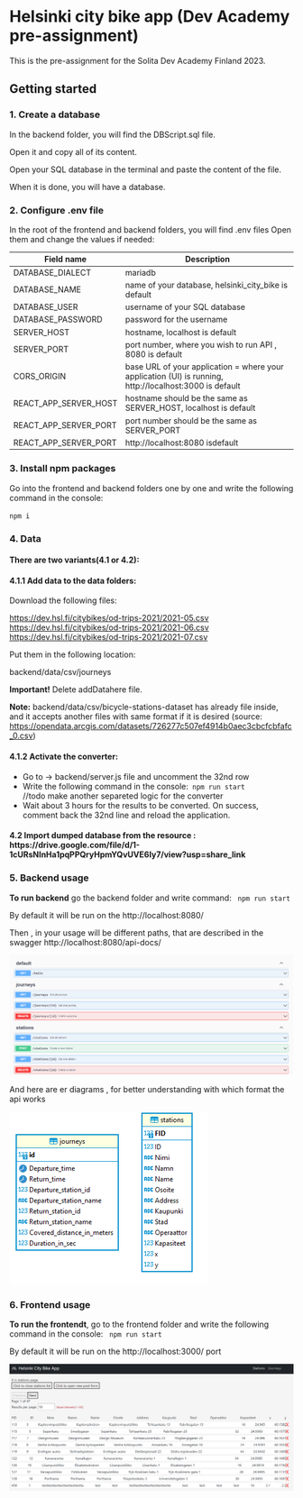 # Helsinki city bike app (Dev Academy pre-assignment)

This is the pre-assignment for the Solita Dev Academy Finland 2023.

## Getting started

<h3>1. Create a database</h3>

In the backend folder, you will find the DBScript.sql file.   

Open it and copy all of its content. 

Open your SQL database in the terminal and paste the content of the file. 

When it is done, you will have a database.

<h3>2. Configure .env file</h3>

In the root of the frontend and backend folders, you will find .env files
Open them and change the values if needed:

| Field name            | Description                                                                                                             |
|-----------------------|-------------------------------------------------------------------------------------------------------------------------|
| DATABASE_DIALECT      | mariadb                                                                                                                 |
| DATABASE_NAME         | name of your database, helsinki_city_bike is default                                                                    |
| DATABASE_USER         | username of your SQL database                                                                                           |
| DATABASE_PASSWORD     | password for the username                                                                                               |
| SERVER_HOST           | hostname, localhost is default                                                                                          |
| SERVER_PORT           | port number, where you wish to run API , 8080 is default                                                                |
| CORS_ORIGIN           | base URL of your application = where your application (UI) is running, http://localhost:3000 is default                 |
| REACT_APP_SERVER_HOST | hostname should be the same as SERVER_HOST, localhost is default                                                        |
| REACT_APP_SERVER_PORT | port number should be the same as SERVER_PORT                                                                           |
| REACT_APP_SERVER_PORT | http://localhost:8080   isdefault                                                                                       |

<h3>3. Install npm packages</h3>

Go into the frontend and backend folders one by one and write the following command in the console:

<code>npm i</code>

<h3>4.  Data</h3> 
   <h4>There are two variants(4.1 or 4.2):</h4>
   <h4>4.1.1 Add data to the data folders:</h4> 

 Download the following files:
  
  https://dev.hsl.fi/citybikes/od-trips-2021/2021-05.csv <br/>
  https://dev.hsl.fi/citybikes/od-trips-2021/2021-06.csv <br/>
  https://dev.hsl.fi/citybikes/od-trips-2021/2021-07.csv <br/>
  
  Put them in the following location:
  
  backend/data/csv/journeys
  
  **Important!** Delete addDatahere file.
  
  **Note:** backend/data/csv/bicycle-stations-dataset has already file inside, and it accepts another files with same format if it is desired 
  (source: https://opendata.arcgis.com/datasets/726277c507ef4914b0aec3cbcfcbfafc_0.csv)
  
  <h4>4.1.2 Activate the converter:</h4> 
  
  <ul>
   <li>Go to -> backend/server.js file and uncomment the 32nd row </li>
   <li>Write the following command in the console:<code> npm run start</code></li>  //todo make another separeted logic for the converter
   <li>Wait about 3 hours for the results to be converted. On success, comment back the 32nd line and reload the application.</li>
  </ul>
  
  <h4>4.2 Import dumped database from the resource : https://drive.google.com/file/d/1-1cURsNInHa1pqPPQryHpmYQvUVE6Iy7/view?usp=share_link</h4> 
 
  
<h3>5. Backend usage</h3> 
<b>To run backend</b> go the backend folder and write command: <code> npm run start</code>

By default it will be run  on the http://localhost:8080/

Then , in your usage will be different paths, that are described in the swagger http://localhost:8080/api-docs/

<img src="./imgs/paths.PNG"  title="paths">

And here are er diagrams , for better understanding with which format the api works 

<img src="./imgs/erd.PNG"  title="paths">
  
<h3>6. Frontend usage</h3>
<b>To run the frontendt</b>, go to the frontend folder and write the following command in the console: <code> npm run start</code>

By default it will be run  on the http://localhost:3000/ port

<img src="./imgs/frontend.PNG"  title="paths">
  
